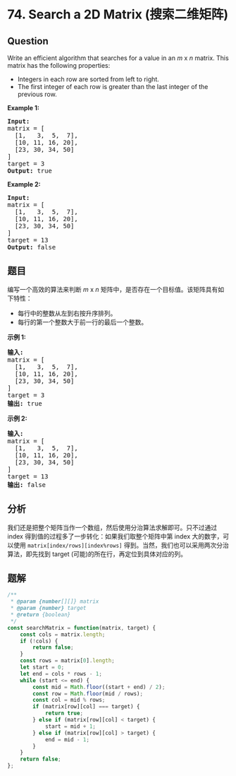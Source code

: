 # 74. Search a 2D Matrix (搜索二维矩阵)

## Question

Write an efficient algorithm that searches for a value in an _m_ x _n_ matrix. This matrix has the following properties:

-   Integers in each row are sorted from left to right.
-   The first integer of each row is greater than the last integer of the previous row.

**Example 1:**

<pre><strong>Input:</strong>
matrix = [
  [1,   3,  5,  7],
  [10, 11, 16, 20],
  [23, 30, 34, 50]
]
target = 3
<strong>Output:</strong> true
</pre>

**Example 2:**

<pre><strong>Input:</strong>
matrix = [
  [1,   3,  5,  7],
  [10, 11, 16, 20],
  [23, 30, 34, 50]
]
target = 13
<strong>Output:</strong> false</pre>

## 题目

编写一个高效的算法来判断 _m_ x _n_ 矩阵中，是否存在一个目标值。该矩阵具有如下特性：

-   每行中的整数从左到右按升序排列。
-   每行的第一个整数大于前一行的最后一个整数。

**示例 1:**

<pre><strong>输入:</strong>
matrix = [
  [1,   3,  5,  7],
  [10, 11, 16, 20],
  [23, 30, 34, 50]
]
target = 3
<strong>输出:</strong> true
</pre>

**示例 2:**

<pre><strong>输入:</strong>
matrix = [
  [1,   3,  5,  7],
  [10, 11, 16, 20],
  [23, 30, 34, 50]
]
target = 13
<strong>输出:</strong> false</pre>

## 分析

我们还是把整个矩阵当作一个数组，然后使用分治算法求解即可。只不过通过 index 得到值的过程多了一步转化：如果我们取整个矩阵中第 index 大的数字，可以使用 `matrix[index/rows][index%rows]` 得到。当然，我们也可以采用两次分治算法，即先找到 target (可能)的所在行，再定位到具体对应的列。

## 题解

```javascript
/**
 * @param {number[][]} matrix
 * @param {number} target
 * @return {boolean}
 */
const searchMatrix = function(matrix, target) {
    const cols = matrix.length;
    if (!cols) {
        return false;
    }
    const rows = matrix[0].length;
    let start = 0;
    let end = cols * rows - 1;
    while (start <= end) {
        const mid = Math.floor((start + end) / 2);
        const row = Math.floor(mid / rows);
        const col = mid % rows;
        if (matrix[row][col] === target) {
            return true;
        } else if (matrix[row][col] < target) {
            start = mid + 1;
        } else if (matrix[row][col] > target) {
            end = mid - 1;
        }
    }
    return false;
};
```
